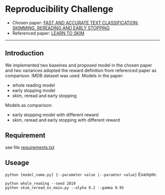 
# Reproducibility Challenge
- Chosen paper: [FAST AND ACCURATE TEXT CLASSIFICATION: SKIMMING, REREADING AND EARLY STOPPING](https://openreview.net/forum?id=ryZ8sz-Ab)
- Referenced paper: [LEARN TO SKIM](https://arxiv.org/abs/1704.06877)

-------------------------------
## Introduction
We implemented two baseines and proposed model in the chosen paper and two variances adopted the reward definition from referenced paper as comparison. IMDB dataset was used.
Models in the paper:
- whole reading model
- early stopping model
- skim, reread and early stopping

Models as comparison:
- early stopping model with different reward
- skim, reread and early stopping with different reward
## Requirement
see file [requirements.txt](COMP6248-Polaris/blob/master/requirements.txt)
## Useage
`python [model_name.py] {--parameter value |--paramter value}`
Example: 
```
python whole_reading --seed 2019
python skim_reread_es_main.py --alpha 0.2 --gamma 0.95
```




